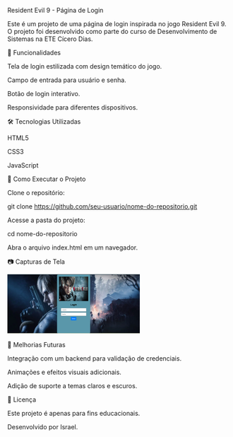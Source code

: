 Resident Evil 9 - Página de Login

Este é um projeto de uma página de login inspirada no jogo Resident Evil 9. O projeto foi desenvolvido como parte do curso de Desenvolvimento de Sistemas na ETE Cícero Dias.

📌 Funcionalidades

Tela de login estilizada com design temático do jogo.

Campo de entrada para usuário e senha.

Botão de login interativo.

Responsividade para diferentes dispositivos.

🛠️ Tecnologias Utilizadas

HTML5

CSS3

JavaScript

🚀 Como Executar o Projeto

Clone o repositório:

git clone https://github.com/seu-usuario/nome-do-repositorio.git

Acesse a pasta do projeto:

cd nome-do-repositorio

Abra o arquivo index.html em um navegador.

📷 Capturas de Tela

<img src="caminho/para/Captura de tela.png" alt="Minha Imagem" width="300">


📌 Melhorias Futuras

Integração com um backend para validação de credenciais.

Animações e efeitos visuais adicionais.

Adição de suporte a temas claros e escuros.

📄 Licença

Este projeto é apenas para fins educacionais.

Desenvolvido por Israel.
